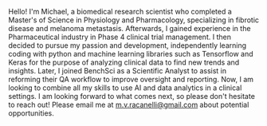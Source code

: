Hello! I'm Michael, a biomedical research scientist who completed a Master's of Science in Physiology and Pharmacology, specializing in fibrotic disease and melanoma metastasis. 
Afterwards, I gained experience in the Pharmaceutical industry in Phase 4 clinical trial management. 
I then decided to pursue my passion and development, independently learning coding with python and machine learning libraries such as Tensorflow and Keras for the purpose of analyzing clinical data to find new trends and insights. 
Later, I joined BenchSci as a Scientific Analyst to assist in reforming their QA workflow to improve oversight and reporting. 
Now, I am looking to combine all my skills to use AI and data analytics in a clinical settings. 
I am looking forward to what comes next, so please don't hesitate to reach out! Please email me at m.v.racanelli@gmail.com about potential opportunities.
